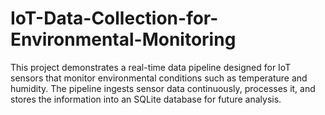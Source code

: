 # IoT-Data-Collection-for-Environmental-Monitoring
This project demonstrates a real-time data pipeline designed for IoT sensors that monitor environmental conditions such as temperature and humidity. The pipeline ingests sensor data continuously, processes it, and stores the information into an SQLite database for future analysis.
